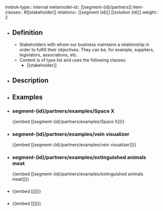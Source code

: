 innbok-type:: internal
metamodel-id:: [[segment-(id)/partners]]
item-classes:: #[[stakeholder]]
relations:: [[segment (id)]] [[solution (id)]]
weight:: 2

- ## Definition
  - Stakeholders with whom our business maintains a relationship in order to fulfill their objectives. They can be, for example, suppliers, legislators, associations, etc.
  - Content is of type list and uses the following classes:
    - [[stakeholder]]
- ## Description
- ## Examples
- ### segment-(id)/partners/examples/Space X
  {{embed [[segment-(id)/partners/examples/Space X]]}}
- ### segment-(id)/partners/examples/vein visualizer
  {{embed [[segment-(id)/partners/examples/vein visualizer]]}}
- ### segment-(id)/partners/examples/extinguished animals meat
  {{embed [[segment-(id)/partners/examples/extinguished animals meat]]}}
- ### 
  {{embed [[]]}}
- ### 
  {{embed [[]]}}


